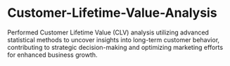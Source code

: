 # Customer-Lifetime-Value-Analysis
Performed Customer Lifetime Value (CLV) analysis utilizing advanced statistical methods to uncover insights into long-term customer behavior, contributing to strategic decision-making and optimizing marketing efforts for enhanced business growth.
